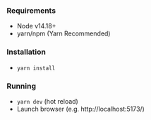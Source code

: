 ### Requirements
- Node v14.18+
- yarn/npm (Yarn Recommended)

### Installation
- `yarn install`

### Running
- `yarn dev` (hot reload)
- Launch browser (e.g. http://localhost:5173/)

